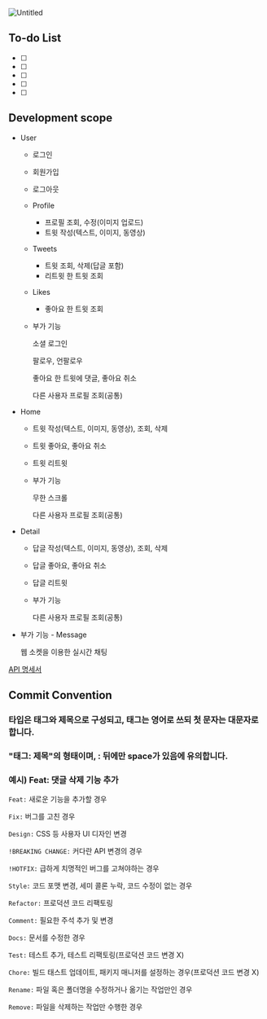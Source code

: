 ![Untitled](https://s3-us-west-2.amazonaws.com/secure.notion-static.com/95cf665e-44f8-4673-bf6f-a5e4d05d7619/Untitled.png)

## To-do List

- [ ]  
- [ ]  
- [ ]  
- [ ]  
- [ ]  

## Development scope

- User
    - 로그인
    - 회원가입
    - 로그아웃
    - Profile
        - 프로필 조회, 수정(이미지 업로드)
        - 트윗 작성(텍스트, 이미지, 동영상)
    - Tweets
        - 트윗 조회, 삭제(답글 포함)
        - 리트윗 한 트윗 조회
    - Likes
        - 좋아요 한 트윗 조회
    - 부가 기능
        
        소셜 로그인
        
        팔로우, 언팔로우
        
        좋아요 한 트윗에 댓글, 좋아요 취소
        
        다른 사용자 프로필 조회(공통)
        
- Home
    - 트윗 작성(텍스트, 이미지, 동영상), 조회, 삭제
    - 트윗 좋아요, 좋아요 취소
    - 트윗 리트윗
    - 부가 기능
        
        무한 스크롤
        
        다른 사용자 프로필 조회(공통)
        
- Detail
    - 답글 작성(텍스트, 이미지, 동영상), 조회, 삭제
    - 답글 좋아요, 좋아요 취소
    - 답글 리트윗
    - 부가 기능
        
        다른 사용자 프로필 조회(공통)
        
- 부가 기능 - Message
    
    웹 소켓을 이용한 실시간 채팅
    

[API 명세서](https://www.notion.so/d1761736f19246b88c50990a33d7dfe0)

## Commit Convention
### 타입은 태그와 제목으로 구성되고, 태그는 영어로 쓰되 첫 문자는 대문자로 합니다.
### "태그: 제목"의 형태이며, : 뒤에만 space가 있음에 유의합니다.

### 예시) Feat: 댓글 삭제 기능 추가

`Feat:` 새로운 기능을 추가할 경우

`Fix:` 버그를 고친 경우

`Design:` CSS 등 사용자 UI 디자인 변경

`!BREAKING CHANGE:` 커다란 API 변경의 경우

`!HOTFIX:` 급하게 치명적인 버그를 고쳐야하는 경우

`Style:` 코드 포맷 변경, 세미 콜론 누락, 코드 수정이 없는 경우

`Refactor:` 프로덕션 코드 리팩토링

`Comment:` 필요한 주석 추가 및 변경

`Docs:` 문서를 수정한 경우

`Test:` 테스트 추가, 테스트 리팩토링(프로덕션 코드 변경 X)

`Chore:` 빌드 태스트 업데이트, 패키지 매니저를 설정하는 경우(프로덕션 코드 변경 X)

`Rename:` 파일 혹은 폴더명을 수정하거나 옮기는 작업만인 경우
 
`Remove:` 파일을 삭제하는 작업만 수행한 경우
